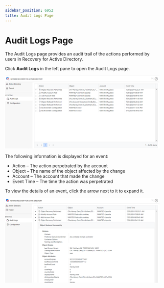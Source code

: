 ```yaml
---
sidebar_position: 6952
title: Audit Logs Page
---
```


# Audit Logs Page

The Audit Logs page provides an audit trail of the actions performed by users in Recovery for Active Directory.

Click **Audit Logs** in the left pane to open the Audit Logs page.

![Audit Logs Page](../../../../../static/images/RecoveryForActiveDirectory_2.6/Content/Resources/Images/RecoveryForActiveDirectory/Console/Audit/AuditLog.png "Audit Logs Page")

The following information is displayed for an event:

* Action – The action perpetrated by the account
* Object – The name of the object affected by the change
* Account – The account that made the change
* Event Time – The time the action was perpetrated

To view the details of an event, click the arrow next to it to expand it.

![Audit Event Details](../../../../../static/images/RecoveryForActiveDirectory_2.6/Content/Resources/Images/RecoveryForActiveDirectory/Console/Audit/AuditEventDetails.png "Audit Event Details")